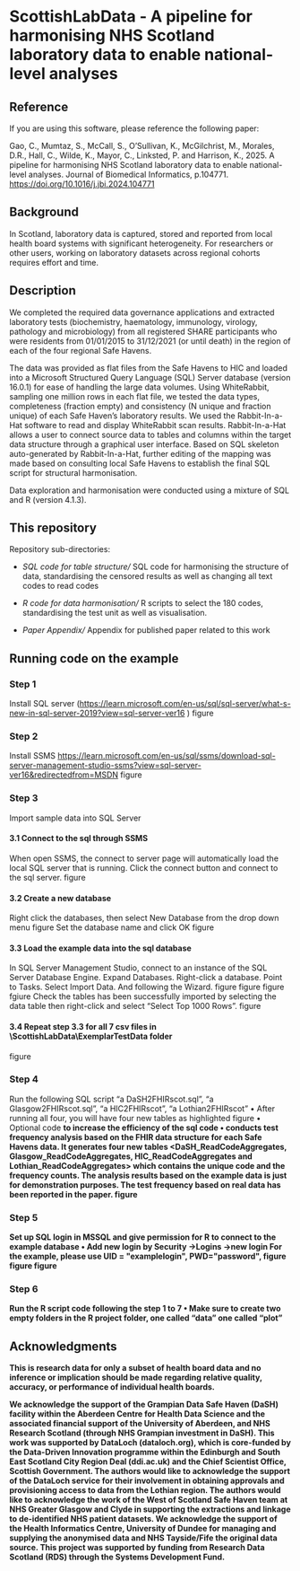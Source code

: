 

# ScottishLabData - A pipeline for harmonising NHS Scotland laboratory data to enable national-level analyses
## Reference
If you are using this software, please reference the following paper:

Gao, C., Mumtaz, S., McCall, S., O’Sullivan, K., McGilchrist, M., Morales, D.R., Hall, C., Wilde, K., Mayor, C., Linksted, P. and Harrison, K., 2025. A pipeline for harmonising NHS Scotland laboratory data to enable national-level analyses. Journal of Biomedical Informatics, p.104771.
https://doi.org/10.1016/j.jbi.2024.104771 

## Background
In Scotland, laboratory data is captured, stored and reported from local health board systems with significant heterogeneity. For researchers or other users, working on laboratory datasets across regional cohorts requires effort and time.

## Description
We completed the required data governance applications and extracted laboratory tests (biochemistry, haematology, immunology, virology, pathology and microbiology) from all registered SHARE participants who were residents from 01/01/2015 to 31/12/2021 (or until death) in the region of each of the four regional Safe Havens.

The data was provided as flat files from the Safe Havens to HIC and loaded into a Microsoft Structured Query Language (SQL) Server database (version 16.0.1) for ease of handling the large data volumes. Using WhiteRabbit, sampling one million rows in each flat file, we tested the data types, completeness (fraction empty) and consistency (N unique and fraction unique) of each Safe Haven’s laboratory results. We used the Rabbit-In-a-Hat software to read and display WhiteRabbit scan results. Rabbit-In-a-Hat allows a user to connect source data to tables and columns within the target data structure through a graphical user interface. Based on SQL skeleton auto-generated by Rabbit-In-a-Hat, further editing of the mapping was made based on consulting local Safe Havens to establish the final SQL script for structural harmonisation.

Data exploration and harmonisation were conducted using a mixture of SQL and R (version 4.1.3). 

## This repository 
Repository sub-directories:

- *SQL code for table structure/* SQL code for harmonising the structure of data, standardising the censored results as well as changing all text codes to read codes  

- *R code for data harmonisation/* R scripts to select the 180 codes, standardising the test unit as well as visualisation.

- *Paper Appendix/* Appendix for published paper related to this work

## Running code on the example
### Step 1 
Install SQL server (https://learn.microsoft.com/en-us/sql/sql-server/what-s-new-in-sql-server-2019?view=sql-server-ver16 ) 
figure
### Step 2 
Install SSMS https://learn.microsoft.com/en-us/sql/ssms/download-sql-server-management-studio-ssms?view=sql-server-ver16&redirectedfrom=MSDN
figure
### Step 3
Import sample data into SQL Server
#### 3.1 Connect to the sql through SSMS
When open SSMS, the connect to server page will automatically load the local SQL server that is running. Click the connect button and connect to the sql server.
figure
#### 3.2 Create a new database
Right click the databases, then select New Database from the drop down menu
figure
Set the database name and click OK
figure
#### 3.3 Load the example data into the sql database
In SQL Server Management Studio, connect to an instance of the SQL Server Database Engine. Expand Databases. Right-click a database. Point to Tasks. Select Import Data. And following the Wizard.
figure
figure
figure
fgiure
Check the tables has been successfully imported by selecting the data table then right-click and select “Select Top 1000 Rows”.
figure
#### 3.4 Repeat step 3.3 for all 7 csv files in \ScottishLabData\ExemplarTestData folder
figure
### Step 4 
Run the following SQL script “a DaSH2FHIRscot.sql”, “a Glasgow2FHIRscot.sql”, “a HIC2FHIRscot”, “a Lothian2FHIRscot” 
•	After running all four, you will have four new tables as highlighted 
figure
•	Optional code <b create index.sql> to increase the efficiency of the sql code
•	<c readcode aggregates.sql> conducts test frequency analysis based on the FHIR data structure for each Safe Havens data. It generates four new tables <DaSH_ReadCodeAggregates, Glasgow_ReadCodeAggregates, HIC_ReadCodeAggregates and Lothian_ReadCodeAggregates> which contains the unique code and the frequency counts. The analysis results based on the example data is just for demonstration purposes. The test frequency based on real data has been reported in the paper.
figure
### Step 5 
Set up SQL login in MSSQL and give permission for R to connect to the example database
•	Add new login by Security ->Logins ->new login
For the example, please use UID = "examplelogin", PWD="password",
figure
figure
figure
### Step 6 
Run the R script code following the step 1 to 7
•	Make sure to create two empty folders in the R project folder, one called “data” one called “plot”

 
## Acknowledgments

This is research data for only a subset of health board data and no inference or implication should be made regarding relative quality, accuracy, or performance of individual health boards.

We acknowledge the support of the Grampian Data Safe Haven (DaSH) facility within the Aberdeen Centre for Health Data Science and the associated financial support of the University of Aberdeen, and NHS Research Scotland (through NHS Grampian investment in DaSH). This work was supported by DataLoch (dataloch.org), which is core-funded by the Data-Driven Innovation programme within the Edinburgh and South East Scotland City Region Deal (ddi.ac.uk) and the Chief Scientist Office, Scottish Government. The authors would like to acknowledge the support of the DataLoch service for their involvement in obtaining approvals and provisioning access to data from the Lothian region. The authors would like to acknowledge the work of the West of Scotland Safe Haven team at NHS Greater Glasgow and Clyde in supporting the extractions and linkage to de-identified NHS patient datasets. We acknowledge the support of the Health Informatics Centre, University of Dundee for managing and supplying the anonymised data and NHS Tayside/Fife the original data source. This project was supported by funding from Research Data Scotland (RDS) through the Systems Development Fund.


